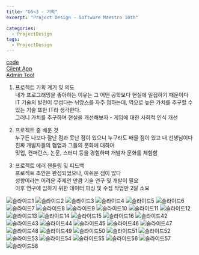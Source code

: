 ```yaml
---
title: "GG<3 - 기획"
excerpt: "Project Design - Software Maestro 10th"

categories:
  - ProjectDesign
tags:
  - ProjectDesign
---
```


[code](https://github.com/ahg223/DeepLeague_Data_Creator)    
[Client App](https://www.youtube.com/watch?v=vUgf9LGOL6A&feature=youtu.be)  
[Admin Tool](https://youtu.be/GcgeBZFil3s)  
  

1. 프로젝트 기획 계기 및 의도  
내가 프로그래밍을 좋아하는 이유는 그 어떤 공학보다 현실에 밀접하기 때문이다  
IT 기술의 발전이 무섭다는 뉘앙스를 자주 접하는데, 역으로 높은 가치를 추구할 수 있는 기술 또한 IT라 생각한다.   
그러니 가치를 추구하며 현실을 개선해보자 - 게임에 대한 사회적 인식 개선    

2. 프로젝트 중 배운 것    
누구든 나보다 잘난 점과 못난 점이 있으니 누구라도 배울 점이 있고 내 선생님이다  
진짜 개발자들의 협업과 그들의 문화에 대하여  
밋업, 컨퍼런스, 논문, 스터디 등을 경험하며 개발자 문화를 체험함  

3. 프로젝트 에러 핸들링 및 피드백  
프로젝트 초안은 완성되었으나, 아쉬운 점이 많다  
성향이라는 어려운 주제인 만큼 기술 연구 및 개발이 필요  
이후 연구에 임하기 위한 데이터 파싱 및 수집 작업만 2달 소요  

![슬라이드1](https://user-images.githubusercontent.com/34998051/68084954-f4542380-fe7e-11e9-9597-8ce6d3370485.png)
![슬라이드2](https://user-images.githubusercontent.com/34998051/68084955-f4542380-fe7e-11e9-89cd-d44e0adbefc5.png)
![슬라이드3](https://user-images.githubusercontent.com/34998051/68084956-f4ecba00-fe7e-11e9-8c0d-497941eb8578.png)
![슬라이드4](https://user-images.githubusercontent.com/34998051/68084957-f4ecba00-fe7e-11e9-9f0f-07df0bb866dd.png)
![슬라이드5](https://user-images.githubusercontent.com/34998051/68084958-f4ecba00-fe7e-11e9-9cfa-ee571b48aeff.png)
![슬라이드6](https://user-images.githubusercontent.com/34998051/68084959-f5855080-fe7e-11e9-8110-d2067e16e399.png)
![슬라이드7](https://user-images.githubusercontent.com/34998051/68084960-f5855080-fe7e-11e9-9550-dc3d401b2c77.png)
![슬라이드8](https://user-images.githubusercontent.com/34998051/68084961-f5855080-fe7e-11e9-9267-c0c0b6d895ed.png)
![슬라이드9](https://user-images.githubusercontent.com/34998051/68084962-f61de700-fe7e-11e9-9869-388e0a8fd812.png)
![슬라이드10](https://user-images.githubusercontent.com/34998051/68084963-f61de700-fe7e-11e9-9811-18f26ccba37b.png)
![슬라이드11](https://user-images.githubusercontent.com/34998051/68084964-f61de700-fe7e-11e9-9d39-b2a8fadf3b6a.png)
![슬라이드12](https://user-images.githubusercontent.com/34998051/68084965-f61de700-fe7e-11e9-817c-d8c00b4cfbe1.png)
![슬라이드13](https://user-images.githubusercontent.com/34998051/68084966-f6b67d80-fe7e-11e9-8e64-0ce268481a43.png)
![슬라이드14](https://user-images.githubusercontent.com/34998051/68084967-f6b67d80-fe7e-11e9-95c1-1e6491e503e5.png)
![슬라이드15](https://user-images.githubusercontent.com/34998051/68084968-f6b67d80-fe7e-11e9-8120-8ebb06632b54.png)
![슬라이드16](https://user-images.githubusercontent.com/34998051/68084969-f6b67d80-fe7e-11e9-8a04-d92b75998fba.png)
![슬라이드42](https://user-images.githubusercontent.com/34998051/68084995-fae29b00-fe7e-11e9-882a-98970c8d1a6e.png)
![슬라이드43](https://user-images.githubusercontent.com/34998051/68084996-fae29b00-fe7e-11e9-821c-78f50cb73a29.png)
![슬라이드44](https://user-images.githubusercontent.com/34998051/68084998-fb7b3180-fe7e-11e9-8e4e-98b8ab468e30.png)
![슬라이드45](https://user-images.githubusercontent.com/34998051/68084999-fb7b3180-fe7e-11e9-82c1-5a9645982c7c.png)
![슬라이드46](https://user-images.githubusercontent.com/34998051/68085000-fb7b3180-fe7e-11e9-90a6-b9ca02823940.png)
![슬라이드47](https://user-images.githubusercontent.com/34998051/68085001-fb7b3180-fe7e-11e9-8b4b-037e586a5796.png)
![슬라이드48](https://user-images.githubusercontent.com/34998051/68085002-fc13c800-fe7e-11e9-90dd-6998251c9a2e.png)
![슬라이드49](https://user-images.githubusercontent.com/34998051/68085003-fcac5e80-fe7e-11e9-92ac-e774fdafd87e.png)
![슬라이드50](https://user-images.githubusercontent.com/34998051/68085004-fcac5e80-fe7e-11e9-8748-565c43f2565f.png)
![슬라이드51](https://user-images.githubusercontent.com/34998051/68085005-fcac5e80-fe7e-11e9-9b63-1ba4e8ed8f9c.png)
![슬라이드52](https://user-images.githubusercontent.com/34998051/68085006-fcac5e80-fe7e-11e9-91f4-faf2a17804da.png)
![슬라이드53](https://user-images.githubusercontent.com/34998051/68085007-fd44f500-fe7e-11e9-95b0-b0d980ddd1b8.png)
![슬라이드54](https://user-images.githubusercontent.com/34998051/68085008-fd44f500-fe7e-11e9-8f9d-1e1fc7b954a8.png)
![슬라이드55](https://user-images.githubusercontent.com/34998051/68085009-fd44f500-fe7e-11e9-9db1-9c009211c8ec.png)
![슬라이드56](https://user-images.githubusercontent.com/34998051/68085010-fd44f500-fe7e-11e9-93e6-76d016cfc0c1.png)
![슬라이드57](https://user-images.githubusercontent.com/34998051/68085011-fddd8b80-fe7e-11e9-97ca-f8b4d99a94d6.png)
![슬라이드58](https://user-images.githubusercontent.com/34998051/68085012-fddd8b80-fe7e-11e9-8610-a67b04c8a188.png)

